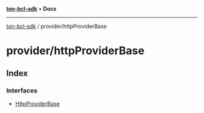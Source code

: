[**ton-bcl-sdk**](../../README.md) • **Docs**

***

[ton-bcl-sdk](../../README.md) / provider/httpProviderBase

# provider/httpProviderBase

## Index

### Interfaces

- [HttpProviderBase](interfaces/HttpProviderBase.md)
